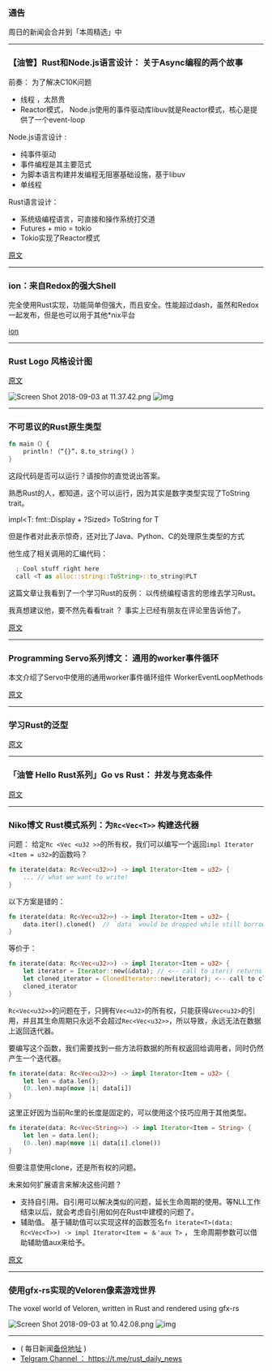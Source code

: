 ### 通告

周日的新闻会合并到「本周精选」中

---

### 【油管】Rust和Node.js语言设计： 关于Async编程的两个故事

前奏： 为了解决C10K问题

-  线程 ，太昂贵
- Reactor模式， Node.js使用的事件驱动库libuv就是Reactor模式，核心是提供了一个event-loop

Node.js语言设计 :

-  纯事件驱动
-  事件编程是其主要范式
-  为脚本语言构建并发编程无阻塞基础设施，基于libuv
-  单线程

Rust语言设计：

-  系统级编程语言，可直接和操作系统打交道
-  Futures + mio = tokio
-  Tokio实现了Reactor模式


[原文](https://www.youtube.com/watch?v=1DQylQ_tYy8&feature=youtu.be)

---

### ion：来自Redox的强大Shell

完全使用Rust实现，功能简单但强大，而且安全。性能超过dash，虽然和Redox一起发布，但是也可以用于其他*nix平台

[ion](https://gitlab.redox-os.org/redox-os/ion)

---

### Rust Logo 风格设计图

[原文](https://linux.pictures/tag:programming)

![Screen Shot 2018-09-03 at 11.37.42.png](https://cdn.steemitimages.com/DQmQ3nwo3XLMuZQSCY9Y3fJLx8oe7jRxpNYeQZH7NbQTGzf/Screen%20Shot%202018-09-03%20at%2011.37.42.png)
![img](https://wx3.sinaimg.cn/mw690/71684decly1fuw9gjbc61j20pa11qtlu.jpg)

---

### 不可思议的Rust原生类型

```rust
fn main（）{
    println！（“{}”，8.to_string() ）
}
```

这段代码是否可以运行？请按你的直觉说出答案。

熟悉Rust的人，都知道，这个可以运行，因为其实是数字类型实现了ToString trait。

impl<T: fmt::Display + ?Sized> ToString for T

但是作者对此表示惊奇，还对比了Java、Python、C的处理原生类型的方式

他生成了相关调用的汇编代码：

```rust
  ; Cool stuff right here
  call <T as alloc::string::ToString>::to_string@PLT
```

这篇文章让我看到了一个学习Rust的反例： 以传统编程语言的思维去学习Rust。

我真想建议他，要不然先看看trait ？ 事实上已经有朋友在评论里告诉他了。

[原文](https://speice.io/2018/09/primitives-in-rust-are-weird.html)

---

### Programming Servo系列博文： 通用的worker事件循环

本文介绍了Servo中使用的通用worker事件循环组件 WorkerEventLoopMethods

[原文](https://medium.com/programming-servo/programming-servo-a-generic-worker-event-loop-400a6f113a60)

---

### 学习Rust的泛型

[原文](https://tutorialedge.net/rust/learning-generics-in-rust/)

---

### 「油管 Hello Rust系列」Go vs Rust： 并发与竞态条件

[原文](https://www.youtube.com/watch?v=B5xYBrxVSiE&feature=youtu.be)

---

### Niko博文 Rust模式系列：为`Rc<Vec<T>>` 构建迭代器

问题： 给定`Rc <Vec <u32 >>`的所有权，我们可以编写一个返回`impl Iterator <Item = u32>`的函数吗？

```rust
fn iterate(data: Rc<Vec<u32>>) -> impl Iterator<Item = u32> {
    ... // what we want to write!
}
```

以下方案是错的：

```rust
fn iterate(data: Rc<Vec<u32>>) -> impl Iterator<Item = u32> {
    data.iter().cloned()  // `data` would be dropped while still borrowed
}
```

等价于：

```rust
fn iterate(data: Rc<Vec<u32>>) -> impl Iterator<Item = u32> {
    let iterator = Iterator::new(&data); // <-- call to iter() returns this
    let cloned_iterator = ClonedIterator::new(iterator); <-- call to cloned()
    cloned_iterator
}
```

`Rc<Vec<u32>>`的问题在于，只拥有`Vec<u32>`的所有权，只能获得`&Vec<u32>`的引用，并且其生命周期只永远不会超过`Rec<Vec<u32>>`，所以导致，永远无法在数据上返回迭代器。

要编写这个函数，我们需要找到一些方法将数据的所有权返回给调用者，同时仍然产生一个迭代器。

```rust
fn iterate(data: Rc<Vec<u32>>) -> impl Iterator<Item = u32> {
    let len = data.len();
    (0..len).map(move |i| data[i])
}
```
这里正好因为当前Rc里的长度是固定的，可以使用这个技巧应用于其他类型。

```rust
fn iterate(data: Rc<Vec<String>>) -> impl Iterator<Item = String> {
    let len = data.len();
    (0..len).map(move |i| data[i].clone())
}
```

但要注意使用clone，还是所有权的问题。

未来如何扩展语言来解决这些问题？

- 支持自引用。自引用可以解决类似的问题，延长生命周期的使用。等NLL工作结束以后，就会考虑自引用如何在Rust中建模的问题了。
-  辅助值。 基于辅助值可以实现这样的函数签名`fn iterate<T>(data: Rc<Vec<T>>) -> impl Iterator<Item = ＆'aux T>` ， 生命周期参数可以借助辅助值aux来给予。


[原文](http://smallcultfollowing.com/babysteps/blog/2018/09/02/rust-pattern-iterating-an-over-a-rc-vec-t/)

---

###  使用gfx-rs实现的Veloren像素游戏世界


The voxel world of Veloren, written in Rust and rendered using gfx-rs

![Screen Shot 2018-09-03 at 10.42.08.png](https://cdn.steemitimages.com/DQmcsZ5B9xMcPoTxFJC3wxXwwPmKb3QDBytfn1iG6uAtoYU/Screen%20Shot%202018-09-03%20at%2010.42.08.png)
![img](https://wx4.sinaimg.cn/mw690/71684decly1fuw9gng86vj21kw0vvkjm.jpg)

---

- ( 每日新闻[备份地址](https://github.com/RustStudy/rust_daily_news) )
- [Telgram Channel ： https://t.me/rust_daily_news ](https://t.me/rust_daily_news )

